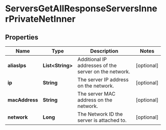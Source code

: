

# ServersGetAllResponseServersInnerPrivateNetInner


## Properties

| Name | Type | Description | Notes |
|------------ | ------------- | ------------- | -------------|
|**aliasIps** | **List&lt;String&gt;** | Additional IP addresses of the server on the network. |  [optional] |
|**ip** | **String** | The server IP address on the network. |  [optional] |
|**macAddress** | **String** | The server MAC address on the network. |  [optional] |
|**network** | **Long** | The Network ID the server is attached to. |  [optional] |



